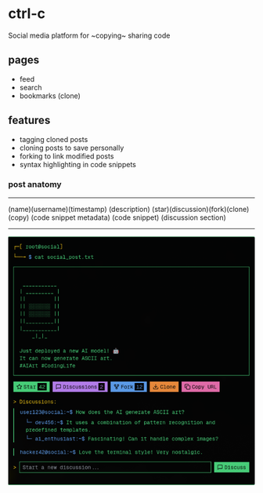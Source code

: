 
# ctrl-c
Social media platform for ~copying~ sharing code
## pages
- feed 
- search
- bookmarks (clone)

## features
- tagging cloned posts
- cloning posts to save personally 
- forking to link modified posts
- syntax highlighting in code snippets


### post anatomy

---

(name)(username)(timestamp)
(description)
(star)(discussion)(fork)(clone)(copy)
(code snippet metadata)
(code snippet)
(discussion section)

---

![v0](./public/v0_terminal_post.png)

